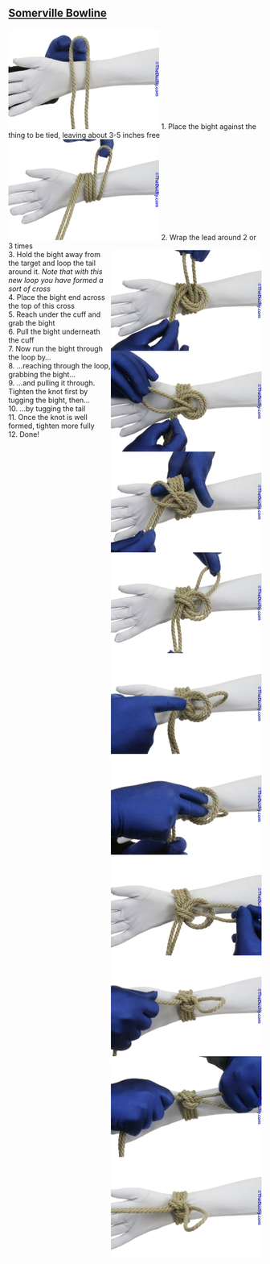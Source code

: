 ## [Somerville Bowline](https://www.theduchy.com/somerville-bowline/#core-technique-quick-overview)

<img src="assets/Sommerville-Bowline-01.jpg" height="200vh"> 1. Place the bight against the thing to be tied, leaving about 3-5 inches free<br />
<img src="assets/Sommerville-Bowline-02.jpg" height="200vh"> 2. Wrap the lead around 2 or 3 times <br />
<img src="assets/Sommerville-Bowline-03.jpg" align="right" height="200vh"> 3. Hold the bight away from the target and loop the tail around it. _Note that with this new loop you have formed a sort of cross_<br />
<img src="assets/Sommerville-Bowline-04.jpg" align="right" height="200vh"> 4. Place the bight end across the top of this cross<br />
<img src="assets/Sommerville-Bowline-05.jpg" align="right" height="200vh"> 5. Reach under the cuff and grab the bight<br />
<img src="assets/Sommerville-Bowline-06.jpg" align="right" height="200vh"> 6. Pull the bight underneath the cuff<br />
<img src="assets/Sommerville-Bowline-07.jpg" align="right" height="200vh"> 7. Now run the bight through the loop by…<br />
<img src="assets/Sommerville-Bowline-08.jpg" align="right" height="200vh"> 8. …reaching through the loop, grabbing the bight…<br />
<img src="assets/Sommerville-Bowline-09.jpg" align="right" height="200vh"> 9. …and pulling it through. Tighten the knot first by tugging the bight, then…<br />
<img src="assets/Sommerville-Bowline-10.jpg" align="right" height="200vh"> 10. …by tugging the tail<br />
<img src="assets/Sommerville-Bowline-11.jpg" align="right" height="200vh"> 11. Once the knot is well formed, tighten more fully<br />
<img src="assets/Sommerville-Bowline-12.jpg" align="right" height="200vh"> 12. Done!
